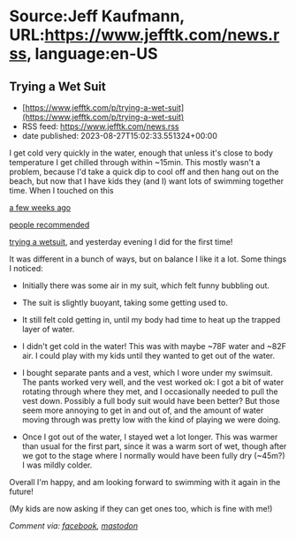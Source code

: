 # Source:Jeff Kaufmann, URL:https://www.jefftk.com/news.rss, language:en-US

## Trying a Wet Suit
 - [https://www.jefftk.com/p/trying-a-wet-suit](https://www.jefftk.com/p/trying-a-wet-suit)
 - RSS feed: https://www.jefftk.com/news.rss
 - date published: 2023-08-27T15:02:33.551324+00:00

<p><span>

I get cold very quickly in the water, enough that unless it's close to
body temperature I get chilled through within ~15min.  This mostly
wasn't a problem, because I'd take a quick dip to cool off and then
hang out on the beach, but now that I have kids they (and I) want lots
of swimming together time.  When I touched on this </span>

<a href="https://www.jefftk.com/p/weekday-evening-beach-picnics">a few weeks ago</a> 

<a href="https://www.lesswrong.com/posts/4CmAtozcAHXbakWAz#cBe5BHcz2bauvYaPr">people
recommended</a> 

<a href="https://www.lesswrong.com/posts/4CmAtozcAHXbakWAz/weekday-evening-beach-picnics?commentId=r4ENMYrvNECNKWs7A">trying
a wetsuit</a>, and yesterday evening I did for the first time!



<p>

It was different in a bunch of ways, but on balance I like it a lot.
Some things I noticed:



</p>

<p>

</p>

<ul>

<li><p>Initially there was some air in my suit, which felt funny
bubbling out.

</p></li>
<li><p>The suit is slightly buoyant, taking some getting used to.

</p></li>
<li><p>It still felt cold getting in, until my body had time to heat
up the trapped layer of water.

</p></li>
<li><p>I didn't get cold in the water!  This was with maybe ~78F water
and ~82F air.  I could play with my kids until they wanted to get out
of the water.

</p></li>
<li><p>I bought separate pants and a vest, which I wore under my
swimsuit.  The pants worked very well, and the vest worked ok: I got a
bit of water rotating through where they met, and I occasionally
needed to pull the vest down.  Possibly a full body suit would have
been better? But those seem more annoying to get in and out of, and
the amount of water moving through was pretty low with the kind of
playing we were doing.

</p></li>
<li><p>Once I got out of the water, I stayed wet a lot longer.  This
was warmer than usual for the first part, since it was a warm sort of
wet, though after we got to the stage where I normally would have been
fully dry (~45m?) I was mildly colder.

</p></li>
</ul>



<p>

Overall I'm happy, and am looking forward to swimming with it again in
the future!

</p>

<p>

(My kids are now asking if they can get ones too, which is fine with
me!)

  </p>

<p><i>Comment via: <a href="https://www.facebook.com/jefftk/posts/pfbid0cQgqdWb9jReg3iVuivb93Xik1f91fJyYaAad2YPo21TEwJAJg2TK4haqY1xajWRal">facebook</a>, <a href="https://mastodon.mit.edu/@jefftk/110962147402649565">mastodon</a></i></p>

